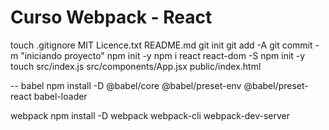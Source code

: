 # Curso Webpack - React

touch .gitignore MIT Licence.txt README.md
git init
git add -A
git commit -m "iniciando proyecto"
npm init -y
npm i react react-dom -S
npm init -y
touch src/index.js src/components/App.jsx public/index.html

--
babel
npm install -D @babel/core @babel/preset-env @babel/preset-react babel-loader

webpack
npm install -D webpack webpack-cli webpack-dev-server